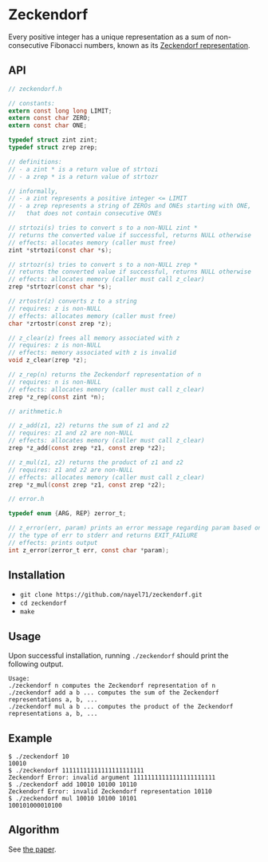 # Zeckendorf

Every positive integer has a unique representation as a sum of non-consecutive Fibonacci numbers, known as its [Zeckendorf representation](https://oeis.org/wiki/Zeckendorf_representation).

## API

```C
// zeckendorf.h

// constants:
extern const long long LIMIT;
extern const char ZERO;
extern const char ONE;

typedef struct zint zint;
typedef struct zrep zrep;

// definitions:
// - a zint * is a return value of strtozi
// - a zrep * is a return value of strtozr

// informally,
// - a zint represents a positive integer <= LIMIT
// - a zrep represents a string of ZEROs and ONEs starting with ONE,
//   that does not contain consecutive ONEs

// strtozi(s) tries to convert s to a non-NULL zint *
// returns the converted value if successful, returns NULL otherwise
// effects: allocates memory (caller must free)
zint *strtozi(const char *s);

// strtozr(s) tries to convert s to a non-NULL zrep *
// returns the converted value if successful, returns NULL otherwise
// effects: allocates memory (caller must call z_clear)
zrep *strtozr(const char *s);

// zrtostr(z) converts z to a string
// requires: z is non-NULL
// effects: allocates memory (caller must free)
char *zrtostr(const zrep *z);

// z_clear(z) frees all memory associated with z
// requires: z is non-NULL
// effects: memory associated with z is invalid
void z_clear(zrep *z);

// z_rep(n) returns the Zeckendorf representation of n
// requires: n is non-NULL
// effects: allocates memory (caller must call z_clear)
zrep *z_rep(const zint *n);

// arithmetic.h

// z_add(z1, z2) returns the sum of z1 and z2
// requires: z1 and z2 are non-NULL
// effects: allocates memory (caller must call z_clear)
zrep *z_add(const zrep *z1, const zrep *z2);

// z_mul(z1, z2) returns the product of z1 and z2
// requires: z1 and z2 are non-NULL
// effects: allocates memory (caller must call z_clear)
zrep *z_mul(const zrep *z1, const zrep *z2);

// error.h

typedef enum {ARG, REP} zerror_t;

// z_error(err, param) prints an error message regarding param based on
// the type of err to stderr and returns EXIT_FAILURE
// effects: prints output
int z_error(zerror_t err, const char *param);
```

## Installation

- `git clone https://github.com/nayel71/zeckendorf.git`
- `cd zeckendorf`
- `make`

## Usage

Upon successful installation, running `./zeckendorf` should print the following output.

```
Usage:
./zeckendorf n computes the Zeckendorf representation of n
./zeckendorf add a b ... computes the sum of the Zeckendorf representations a, b, ...
./zeckendorf mul a b ... computes the product of the Zeckendorf representations a, b, ...
```

## Example

```
$ ./zeckendorf 10
10010
$ ./zeckendorf 11111111111111111111111
Zeckendorf Error: invalid argument 11111111111111111111111
$ ./zeckendorf add 10010 10100 10110
Zeckendorf Error: invalid Zeckendorf representation 10110
$ ./zeckendorf mul 10010 10100 10101
100101000010100
```

## Algorithm

See [the paper](AhlbachUsatineFrougnyPippenger.pdf).
